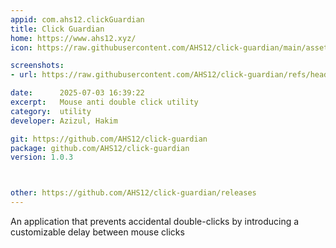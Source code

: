 ```yaml
---
appid: com.ahs12.clickGuardian
title: Click Guardian
home: https://www.ahs12.xyz/
icon: https://raw.githubusercontent.com/AHS12/click-guardian/main/assets/icon-modern-shield.svg

screenshots:
- url: https://raw.githubusercontent.com/AHS12/click-guardian/refs/heads/main/image1.png

date:      2025-07-03 16:39:22
excerpt:   Mouse anti double click utility
category:  utility
developer: Azizul, Hakim

git: https://github.com/AHS12/click-guardian
package: github.com/AHS12/click-guardian
version: 1.0.3



other: https://github.com/AHS12/click-guardian/releases
---
```


An application that prevents accidental double-clicks by introducing a customizable delay between mouse clicks